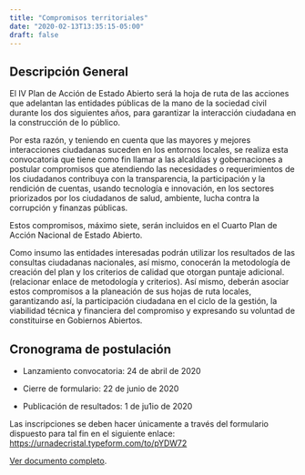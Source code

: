 ```yaml
---
title: "Compromisos territoriales"
date: "2020-02-13T13:35:15-05:00"
draft: false
---
```

## Descripción General

El IV Plan de Acción de Estado Abierto será la hoja de ruta de las acciones que adelantan las entidades públicas de la mano de la sociedad civil durante los dos siguientes años, para garantizar la interacción ciudadana en la construcción de lo público.

Por esta razón, y teniendo en cuenta que las mayores y mejores interacciones ciudadanas suceden en los entornos locales, se realiza esta convocatoria que tiene como fin llamar a las alcaldías y gobernaciones a postular compromisos que atendiendo las necesidades o requerimientos de los ciudadanos contribuya con la transparencia, la participación y la rendición de cuentas, usando tecnología e innovación, en los sectores priorizados por los ciudadanos de salud, ambiente, lucha contra la corrupción y finanzas públicas.

Estos compromisos, máximo siete, serán incluidos en el Cuarto Plan de Acción Nacional de Estado Abierto.

Como insumo las entidades interesadas podrán utilizar los resultados de las consultas ciudadanas nacionales, así mismo, conocerán la metodología de creación del plan y los criterios de calidad que otorgan puntaje adicional. (relacionar enlace de metodología y criterios). Así mismo, deberán asociar estos compromisos a la planeación de sus hojas de ruta locales, garantizando así, la participación ciudadana en el ciclo de la gestión, la viabilidad técnica y financiera del compromiso y expresando su voluntad de constituirse en Gobiernos Abiertos.


## Cronograma de postulación

- Lanzamiento convocatoria: 24 de abril de 2020

- Cierre de formulario: 22 de junio de 2020

- Publicación de resultados: 1 de ju1io de 2020

Las inscripciones se deben hacer únicamente a través del formulario dispuesto para tal fin en el siguiente enlace: https://urnadecristal.typeform.com/to/pYDW72

[Ver documento completo](/documents/terminos-convocatoria-territorial.pdf).
